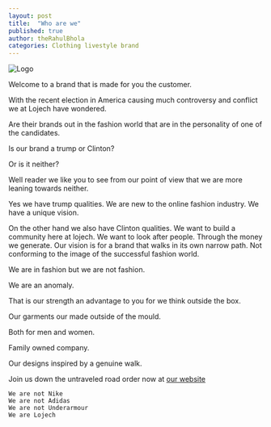 ```yaml
---
layout: post
title:  "Who are we"
published: true
author: theRahulBhola
categories: Clothing livestyle brand
---
```


![Logo]({{site.url}}/assets/images/logo.png)

Welcome to a brand that is made for you the customer.

With the recent election in America causing much controversy and conflict we at Lojech have wondered. 

Are their brands out in the fashion world that are in the personality of one of the candidates. 

Is our brand a trump or Clinton? 

Or is it neither?

Well reader we like you to see from our point of view that we are more leaning towards neither.

Yes we have trump qualities. We are new to the online fashion industry. We have a unique vision. 

On the other hand we also have Clinton qualities.
We want to build a community here at lojech. 
We want to look after people. 
Through the money we generate.
Our vision is for a brand that walks in its own narrow path. Not conforming to the image of the successful fashion world. 

We are in fashion but we are not fashion. 

We are an anomaly.

That is our strength an advantage to you for we think outside the box. 

Our garments our made outside of the mould. 

Both for men and women. 

Family owned company.

Our designs inspired by a genuine walk. 

Join us down the untraveled road order now at [our website](http://lojech.com)

    We are not Nike
    We are not Adidas 
    We are not Underarmour 
    We are Lojech
